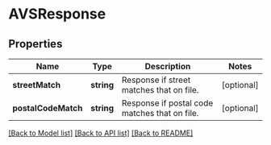 # AVSResponse

## Properties
Name | Type | Description | Notes
------------ | ------------- | ------------- | -------------
**streetMatch** | **string** | Response if street matches that on file. | [optional] 
**postalCodeMatch** | **string** | Response if postal code matches that on file. | [optional] 

[[Back to Model list]](../README.md#documentation-for-models) [[Back to API list]](../README.md#documentation-for-api-endpoints) [[Back to README]](../README.md)


